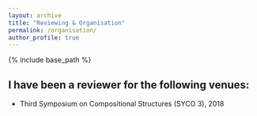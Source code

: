 ```yaml
---
layout: archive
title: "Reviewing & Organisation"
permalink: /organisation/
author_profile: true
---
```


{% include base_path %}

I have been a reviewer for the following venues:
------

<ul>
<!-- {% for post in site.reviewings reversed %}
  {% include archive-single-publication.html %}
{% endfor %} -->
<li>Third Symposium on Compositional Structures (SYCO 3), 2018</li>
</ul>
